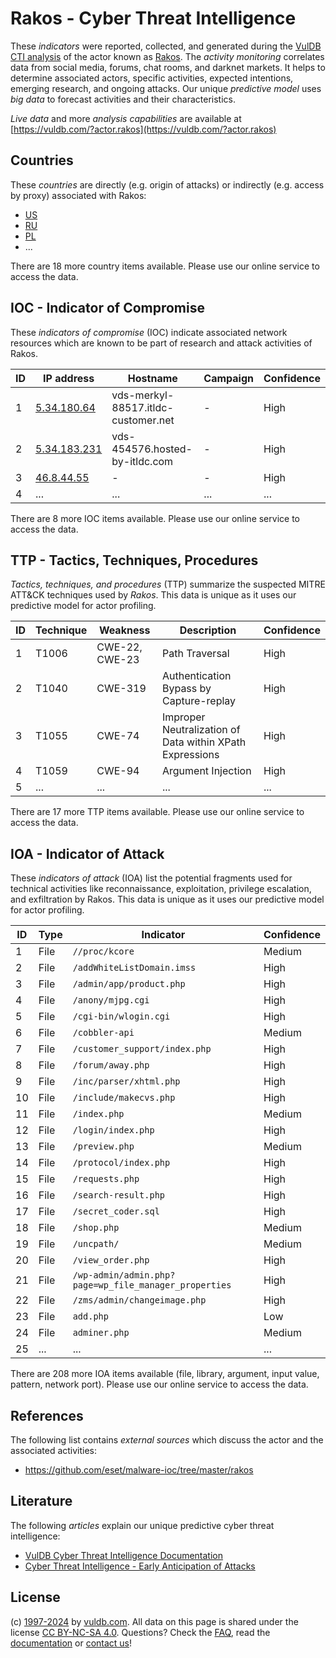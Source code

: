 # Rakos - Cyber Threat Intelligence

These _indicators_ were reported, collected, and generated during the [VulDB CTI analysis](https://vuldb.com/?kb.cti) of the actor known as [Rakos](https://vuldb.com/?actor.rakos). The _activity monitoring_ correlates data from social media, forums, chat rooms, and darknet markets. It helps to determine associated actors, specific activities, expected intentions, emerging research, and ongoing attacks. Our unique _predictive model_ uses _big data_ to forecast activities and their characteristics.

_Live data_ and more _analysis capabilities_ are available at [https://vuldb.com/?actor.rakos](https://vuldb.com/?actor.rakos)

## Countries

These _countries_ are directly (e.g. origin of attacks) or indirectly (e.g. access by proxy) associated with Rakos:

* [US](https://vuldb.com/?country.us)
* [RU](https://vuldb.com/?country.ru)
* [PL](https://vuldb.com/?country.pl)
* ...

There are 18 more country items available. Please use our online service to access the data.

## IOC - Indicator of Compromise

These _indicators of compromise_ (IOC) indicate associated network resources which are known to be part of research and attack activities of Rakos.

ID | IP address | Hostname | Campaign | Confidence
-- | ---------- | -------- | -------- | ----------
1 | [5.34.180.64](https://vuldb.com/?ip.5.34.180.64) | vds-merkyl-88517.itldc-customer.net | - | High
2 | [5.34.183.231](https://vuldb.com/?ip.5.34.183.231) | vds-454576.hosted-by-itldc.com | - | High
3 | [46.8.44.55](https://vuldb.com/?ip.46.8.44.55) | - | - | High
4 | ... | ... | ... | ...

There are 8 more IOC items available. Please use our online service to access the data.

## TTP - Tactics, Techniques, Procedures

_Tactics, techniques, and procedures_ (TTP) summarize the suspected MITRE ATT&CK techniques used by _Rakos_. This data is unique as it uses our predictive model for actor profiling.

ID | Technique | Weakness | Description | Confidence
-- | --------- | -------- | ----------- | ----------
1 | T1006 | CWE-22, CWE-23 | Path Traversal | High
2 | T1040 | CWE-319 | Authentication Bypass by Capture-replay | High
3 | T1055 | CWE-74 | Improper Neutralization of Data within XPath Expressions | High
4 | T1059 | CWE-94 | Argument Injection | High
5 | ... | ... | ... | ...

There are 17 more TTP items available. Please use our online service to access the data.

## IOA - Indicator of Attack

These _indicators of attack_ (IOA) list the potential fragments used for technical activities like reconnaissance, exploitation, privilege escalation, and exfiltration by Rakos. This data is unique as it uses our predictive model for actor profiling.

ID | Type | Indicator | Confidence
-- | ---- | --------- | ----------
1 | File | `//proc/kcore` | Medium
2 | File | `/addWhiteListDomain.imss` | High
3 | File | `/admin/app/product.php` | High
4 | File | `/anony/mjpg.cgi` | High
5 | File | `/cgi-bin/wlogin.cgi` | High
6 | File | `/cobbler-api` | Medium
7 | File | `/customer_support/index.php` | High
8 | File | `/forum/away.php` | High
9 | File | `/inc/parser/xhtml.php` | High
10 | File | `/include/makecvs.php` | High
11 | File | `/index.php` | Medium
12 | File | `/login/index.php` | High
13 | File | `/preview.php` | Medium
14 | File | `/protocol/index.php` | High
15 | File | `/requests.php` | High
16 | File | `/search-result.php` | High
17 | File | `/secret_coder.sql` | High
18 | File | `/shop.php` | Medium
19 | File | `/uncpath/` | Medium
20 | File | `/view_order.php` | High
21 | File | `/wp-admin/admin.php?page=wp_file_manager_properties` | High
22 | File | `/zms/admin/changeimage.php` | High
23 | File | `add.php` | Low
24 | File | `adminer.php` | Medium
25 | ... | ... | ...

There are 208 more IOA items available (file, library, argument, input value, pattern, network port). Please use our online service to access the data.

## References

The following list contains _external sources_ which discuss the actor and the associated activities:

* https://github.com/eset/malware-ioc/tree/master/rakos

## Literature

The following _articles_ explain our unique predictive cyber threat intelligence:

* [VulDB Cyber Threat Intelligence Documentation](https://vuldb.com/?kb.cti)
* [Cyber Threat Intelligence - Early Anticipation of Attacks](https://www.scip.ch/en/?labs.20201022)

## License

(c) [1997-2024](https://vuldb.com/?kb.changelog) by [vuldb.com](https://vuldb.com/?kb.about). All data on this page is shared under the license [CC BY-NC-SA 4.0](https://creativecommons.org/licenses/by-nc-sa/4.0/). Questions? Check the [FAQ](https://vuldb.com/?kb.faq), read the [documentation](https://vuldb.com/?kb) or [contact us](https://vuldb.com/?contact)!
